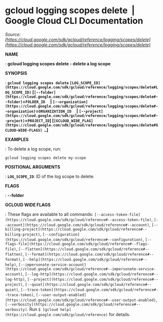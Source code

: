 # gcloud logging scopes delete  |  Google Cloud CLI Documentation

*Source: [https://cloud.google.com/sdk/gcloud/reference/logging/scopes/delete](https://cloud.google.com/sdk/gcloud/reference/logging/scopes/delete)*

**NAME**

: **gcloud logging scopes delete - delete a log scope**

**SYNOPSIS**

: **`gcloud logging scopes delete` `[LOG_SCOPE_ID](https://cloud.google.com/sdk/gcloud/reference/logging/scopes/delete#LOG_SCOPE_ID)` [`[--folder](https://cloud.google.com/sdk/gcloud/reference/logging/scopes/delete#--folder)`=`FOLDER_ID`     | `[--organization](https://cloud.google.com/sdk/gcloud/reference/logging/scopes/delete#--organization)`=`ORGANIZATION_ID`     | `[--project](https://cloud.google.com/sdk/gcloud/reference/logging/scopes/delete#--project)`=`PROJECT_ID`] [`[GCLOUD_WIDE_FLAG](https://cloud.google.com/sdk/gcloud/reference/logging/scopes/delete#GCLOUD-WIDE-FLAGS) …`]**

**EXAMPLES**

: To delete a log scope, run:

```
gcloud logging scopes delete my-scope
```

**POSITIONAL ARGUMENTS**

: **`LOG_SCOPE_ID`**:
ID of the log scope to delete.

**FLAGS**

: **--folder**

**GCLOUD WIDE FLAGS**

: These flags are available to all commands: `[--access-token-file](https://cloud.google.com/sdk/gcloud/reference#--access-token-file)`,
`[--account](https://cloud.google.com/sdk/gcloud/reference#--account)`, `[--billing-project](https://cloud.google.com/sdk/gcloud/reference#--billing-project)`,
`[--configuration](https://cloud.google.com/sdk/gcloud/reference#--configuration)`,
`[--flags-file](https://cloud.google.com/sdk/gcloud/reference#--flags-file)`,
`[--flatten](https://cloud.google.com/sdk/gcloud/reference#--flatten)`, `[--format](https://cloud.google.com/sdk/gcloud/reference#--format)`, `[--help](https://cloud.google.com/sdk/gcloud/reference#--help)`, `[--impersonate-service-account](https://cloud.google.com/sdk/gcloud/reference#--impersonate-service-account)`,
`[--log-http](https://cloud.google.com/sdk/gcloud/reference#--log-http)`,
`[--project](https://cloud.google.com/sdk/gcloud/reference#--project)`, `[--quiet](https://cloud.google.com/sdk/gcloud/reference#--quiet)`, `[--trace-token](https://cloud.google.com/sdk/gcloud/reference#--trace-token)`, `[--user-output-enabled](https://cloud.google.com/sdk/gcloud/reference#--user-output-enabled)`,
`[--verbosity](https://cloud.google.com/sdk/gcloud/reference#--verbosity)`.
Run `$ [gcloud help](https://cloud.google.com/sdk/gcloud/reference)` for details.